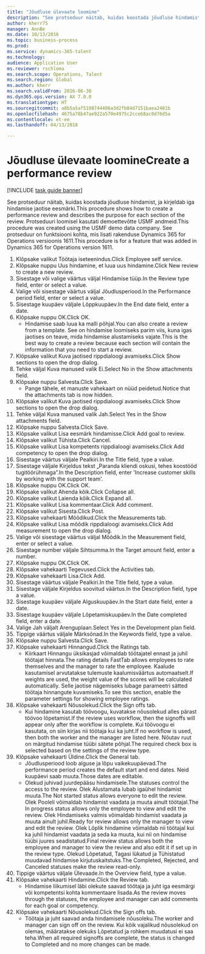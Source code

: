 ```yaml
--- 
title: "Jõudluse ülevaate loomine"
description: "See protseduur näitab, kuidas koostada jõudluse hindamist, ja kirjeldab iga hindamise jaotise eesmärki."
author: kherr75
manager: AnnBe
ms.date: 10/13/2016
ms.topic: business-process
ms.prod: 
ms.service: dynamics-365-talent
ms.technology: 
audience: Application User
ms.reviewer: rschloma
ms.search.scope: Operations, Talent
ms.search.region: Global
ms.author: kherr
ms.search.validFrom: 2016-06-30
ms.dyn365.ops.version: AX 7.0.0
ms.translationtype: HT
ms.sourcegitcommit: a8b5a5af5108744406a3d2fb84d7151baea2481b
ms.openlocfilehash: 4675a78b47ae922a570e4975c2cce68ac0d76d5a
ms.contentlocale: et-ee
ms.lasthandoff: 04/13/2018

---
```

# <a name="create-a-performance-review"></a><span data-ttu-id="d0316-103">Jõudluse ülevaate loomine</span><span class="sxs-lookup"><span data-stu-id="d0316-103">Create a performance review</span></span>

[!INCLUDE [task guide banner](../../includes/task-guide-banner.md)]

<span data-ttu-id="d0316-104">See protseduur näitab, kuidas koostada jõudluse hindamist, ja kirjeldab iga hindamise jaotise eesmärki.</span><span class="sxs-lookup"><span data-stu-id="d0316-104">This procedure shows how to create a performance review and describes the purpose for each section of the review.</span></span> <span data-ttu-id="d0316-105">Protseduuri loomisel kasutati demoettevõtte USMF andmeid.</span><span class="sxs-lookup"><span data-stu-id="d0316-105">This procedure was created using the USMF demo data company.</span></span> <span data-ttu-id="d0316-106">See protseduur on funktsiooni kohta, mis lisati rakenduse Dynamics 365 for Operations versioonis 1611.</span><span class="sxs-lookup"><span data-stu-id="d0316-106">This procedure is for a feature that was added in Dynamics 365 for Operations version 1611.</span></span>

1. <span data-ttu-id="d0316-107">Klõpsake valikut Töötaja iseteenindus.</span><span class="sxs-lookup"><span data-stu-id="d0316-107">Click Employee self service.</span></span>
2. <span data-ttu-id="d0316-108">Klõpsake nuppu Uus hindamine, et luua uus hindamine.</span><span class="sxs-lookup"><span data-stu-id="d0316-108">Click New review to create a new review.</span></span>
3. <span data-ttu-id="d0316-109">Sisestage või valige väärtus väljal Hindamise tüüp.</span><span class="sxs-lookup"><span data-stu-id="d0316-109">In the Review type field, enter or select a value.</span></span>
4. <span data-ttu-id="d0316-110">Valige või sisestage väärtus väljal Jõudlusperiood.</span><span class="sxs-lookup"><span data-stu-id="d0316-110">In the Performance period field, enter or select a value.</span></span>
5. <span data-ttu-id="d0316-111">Sisestage kuupäev väljale Lõppkuupäev.</span><span class="sxs-lookup"><span data-stu-id="d0316-111">In the End date field, enter a date.</span></span>
6. <span data-ttu-id="d0316-112">Klõpsake nuppu OK.</span><span class="sxs-lookup"><span data-stu-id="d0316-112">Click OK.</span></span>
    * <span data-ttu-id="d0316-113">Hindamise saab luua ka malli põhjal.</span><span class="sxs-lookup"><span data-stu-id="d0316-113">You can also create a review from a template.</span></span> <span data-ttu-id="d0316-114">See on hindamise loomiseks parim viis, kuna igas jaotises on teave, mida hindamise alustamiseks vajate.</span><span class="sxs-lookup"><span data-stu-id="d0316-114">This is the best way to create a review because each section will contain the information that you need to start a review.</span></span>  
7. <span data-ttu-id="d0316-115">Klõpsake valikut Kuva jaotised rippdialoogi avamiseks.</span><span class="sxs-lookup"><span data-stu-id="d0316-115">Click Show sections to open the drop dialog.</span></span>
8. <span data-ttu-id="d0316-116">Tehke väljal Kuva manused valik Ei.</span><span class="sxs-lookup"><span data-stu-id="d0316-116">Select No in the Show attachments field.</span></span>
9. <span data-ttu-id="d0316-117">Klõpsake nuppu Salvesta.</span><span class="sxs-lookup"><span data-stu-id="d0316-117">Click Save.</span></span>
    * <span data-ttu-id="d0316-118">Pange tähele, et manuste vahekaart on nüüd peidetud.</span><span class="sxs-lookup"><span data-stu-id="d0316-118">Notice that the attachments tab is now hidden.</span></span>  
10. <span data-ttu-id="d0316-119">Klõpsake valikut Kuva jaotised rippdialoogi avamiseks.</span><span class="sxs-lookup"><span data-stu-id="d0316-119">Click Show sections to open the drop dialog.</span></span>
11. <span data-ttu-id="d0316-120">Tehke väljal Kuva manused valik Jah.</span><span class="sxs-lookup"><span data-stu-id="d0316-120">Select Yes in the Show attachments field.</span></span>
12. <span data-ttu-id="d0316-121">Klõpsake nuppu Salvesta.</span><span class="sxs-lookup"><span data-stu-id="d0316-121">Click Save.</span></span>
13. <span data-ttu-id="d0316-122">Klõpsake valikut Lisa eesmärk hindamisse.</span><span class="sxs-lookup"><span data-stu-id="d0316-122">Click Add goal to review.</span></span>
14. <span data-ttu-id="d0316-123">Klõpsake valikut Tühista.</span><span class="sxs-lookup"><span data-stu-id="d0316-123">Click Cancel.</span></span>
15. <span data-ttu-id="d0316-124">Klõpsake valikut Lisa kompetents rippdialoogi avamiseks.</span><span class="sxs-lookup"><span data-stu-id="d0316-124">Click Add competency to open the drop dialog.</span></span>
16. <span data-ttu-id="d0316-125">Sisestage väärtus väljale Pealkiri.</span><span class="sxs-lookup"><span data-stu-id="d0316-125">In the Title field, type a value.</span></span>
17. <span data-ttu-id="d0316-126">Sisestage väljale Kirjeldus tekst „Paranda kliendi oskusi, tehes koostööd tugitöörühmaga”.</span><span class="sxs-lookup"><span data-stu-id="d0316-126">In the Description field, enter 'Increase customer skills by working with the support team'.</span></span>
18. <span data-ttu-id="d0316-127">Klõpsake nuppu OK.</span><span class="sxs-lookup"><span data-stu-id="d0316-127">Click OK.</span></span>
19. <span data-ttu-id="d0316-128">Klõpsake valikut Ahenda kõik.</span><span class="sxs-lookup"><span data-stu-id="d0316-128">Click Collapse all.</span></span>
20. <span data-ttu-id="d0316-129">Klõpsake valikut Laienda kõik.</span><span class="sxs-lookup"><span data-stu-id="d0316-129">Click Expand all.</span></span>
21. <span data-ttu-id="d0316-130">Klõpsake valikut Lisa kommentaar.</span><span class="sxs-lookup"><span data-stu-id="d0316-130">Click Add comment.</span></span>
22. <span data-ttu-id="d0316-131">Klõpsake valikut Sisesta.</span><span class="sxs-lookup"><span data-stu-id="d0316-131">Click Post.</span></span>
23. <span data-ttu-id="d0316-132">Klõpsake vahekaarti Mõõdikud.</span><span class="sxs-lookup"><span data-stu-id="d0316-132">Click the Measurements tab.</span></span>
24. <span data-ttu-id="d0316-133">Klõpsake valikut Lisa mõõdik rippdialoogi avamiseks.</span><span class="sxs-lookup"><span data-stu-id="d0316-133">Click Add measurement to open the drop dialog.</span></span>
25. <span data-ttu-id="d0316-134">Valige või sisestage väärtus väljal Mõõdik.</span><span class="sxs-lookup"><span data-stu-id="d0316-134">In the Measurement field, enter or select a value.</span></span>
26. <span data-ttu-id="d0316-135">Sisestage number väljale Sihtsumma.</span><span class="sxs-lookup"><span data-stu-id="d0316-135">In the Target amount field, enter a number.</span></span>
27. <span data-ttu-id="d0316-136">Klõpsake nuppu OK.</span><span class="sxs-lookup"><span data-stu-id="d0316-136">Click OK.</span></span>
28. <span data-ttu-id="d0316-137">Klõpsake vahekaarti Tegevused.</span><span class="sxs-lookup"><span data-stu-id="d0316-137">Click the Activities tab.</span></span>
29. <span data-ttu-id="d0316-138">Klõpsake vahekaarti Lisa.</span><span class="sxs-lookup"><span data-stu-id="d0316-138">Click Add.</span></span>
30. <span data-ttu-id="d0316-139">Sisestage väärtus väljale Pealkiri.</span><span class="sxs-lookup"><span data-stu-id="d0316-139">In the Title field, type a value.</span></span>
31. <span data-ttu-id="d0316-140">Sisestage väljale Kirjeldus soovitud väärtus.</span><span class="sxs-lookup"><span data-stu-id="d0316-140">In the Description field, type a value.</span></span>
32. <span data-ttu-id="d0316-141">Sisestage kuupäev väljale Alguskuupäev.</span><span class="sxs-lookup"><span data-stu-id="d0316-141">In the Start date field, enter a date.</span></span>
33. <span data-ttu-id="d0316-142">Sisestage kuupäev väljale Lõpetamiskuupäev.</span><span class="sxs-lookup"><span data-stu-id="d0316-142">In the Date completed field, enter a date.</span></span>
34. <span data-ttu-id="d0316-143">Valige Jah väljalt Arenguplaan.</span><span class="sxs-lookup"><span data-stu-id="d0316-143">Select Yes in the Development plan field.</span></span>
35. <span data-ttu-id="d0316-144">Tippige väärtus väljale Märksõnad.</span><span class="sxs-lookup"><span data-stu-id="d0316-144">In the Keywords field, type a value.</span></span>
36. <span data-ttu-id="d0316-145">Klõpsake nuppu Salvesta.</span><span class="sxs-lookup"><span data-stu-id="d0316-145">Click Save.</span></span>
37. <span data-ttu-id="d0316-146">Klõpsake vahekaarti Hinnangud.</span><span class="sxs-lookup"><span data-stu-id="d0316-146">Click the Ratings tab.</span></span>
    * <span data-ttu-id="d0316-147">Kiirkaart Hinnangu üksikasjad võimaldab töötajatel ennast ja juhil töötajat hinnata.</span><span class="sxs-lookup"><span data-stu-id="d0316-147">The rating details FastTab allows employees to rate themselves and the manager to rate the employee.</span></span> <span data-ttu-id="d0316-148">Kaalude kasutamisel arvutatakse tulemuste kaalumisväärtus automaatselt.</span><span class="sxs-lookup"><span data-stu-id="d0316-148">If weights are used, the weight value of the scores will be calculated automatically.</span></span>    <span data-ttu-id="d0316-149">Selle jaotise nägemiseks lubage parameetri sätted töötaja hinnangute kuvamiseks.</span><span class="sxs-lookup"><span data-stu-id="d0316-149">To see this section, enable the parameter settings for showing employee ratings.</span></span>  
38. <span data-ttu-id="d0316-150">Klõpsake vahekaarti Nõusolekud.</span><span class="sxs-lookup"><span data-stu-id="d0316-150">Click the Sign offs tab.</span></span>
    * <span data-ttu-id="d0316-151">Kui hindamine kasutab töövoogu, kuvatakse nõusolekud alles pärast töövoo lõpetamist.</span><span class="sxs-lookup"><span data-stu-id="d0316-151">If the review uses workflow, then the signoffs will appear only after the workflow is complete.</span></span> <span data-ttu-id="d0316-152">Kui töövoogu ei kasutata, on siin kirjas nii töötaja kui ka juht.</span><span class="sxs-lookup"><span data-stu-id="d0316-152">If no workflow is used, then both the worker and the manager are listed here.</span></span> <span data-ttu-id="d0316-153">Nõutav ruut on märgitud hindamise tüübi sätete põhjal.</span><span class="sxs-lookup"><span data-stu-id="d0316-153">The required check box is selected based on the settings of the review type.</span></span>  
39. <span data-ttu-id="d0316-154">Klõpsake vahekaarti Üldine.</span><span class="sxs-lookup"><span data-stu-id="d0316-154">Click the General tab.</span></span>
    * <span data-ttu-id="d0316-155">Jõudlusperiood loob alguse ja lõpu vaikekuupäevad.</span><span class="sxs-lookup"><span data-stu-id="d0316-155">The performance period creates the default start and end dates.</span></span> <span data-ttu-id="d0316-156">Neid kuupäevi saab muuta.</span><span class="sxs-lookup"><span data-stu-id="d0316-156">Those dates are editable.</span></span>  
    * <span data-ttu-id="d0316-157">Olekud juhivad juurdepääsu hindamisele.</span><span class="sxs-lookup"><span data-stu-id="d0316-157">The statuses control the access to the review.</span></span> <span data-ttu-id="d0316-158">Olek Alustamata lubab igaühel hindamist muuta.</span><span class="sxs-lookup"><span data-stu-id="d0316-158">The Not started status allows everyone to edit the review.</span></span> <span data-ttu-id="d0316-159">Olek Pooleli võimaldab hindamist vaadata ja muuta ainult töötajal.</span><span class="sxs-lookup"><span data-stu-id="d0316-159">The In progress status allows only the employee to view and edit the review.</span></span> <span data-ttu-id="d0316-160">Olek Hindamiseks valmis võimaldab hindamist vaadata ja muuta ainult juhil.</span><span class="sxs-lookup"><span data-stu-id="d0316-160">Ready for review allows only the manager to view and edit the review.</span></span> <span data-ttu-id="d0316-161">Olek Lõplik hindamine võimaldab nii töötajal kui ka juhil hindamist vaadata ja seda ka muuta, kui nii on hindamise tüübi juures seadistatud.</span><span class="sxs-lookup"><span data-stu-id="d0316-161">Final review status allows both the employee and manager to view the review and also edit it if set up in the review type.</span></span> <span data-ttu-id="d0316-162">Olekud Lõpetatud, Tagasi lükatud ja Tühistatud muudavad hindamise kirjutuskaitstuks.</span><span class="sxs-lookup"><span data-stu-id="d0316-162">The Completed, Rejected, and Canceled statuses make the review read-only.</span></span>  
40. <span data-ttu-id="d0316-163">Tippige väärtus väljale Ülevaade.</span><span class="sxs-lookup"><span data-stu-id="d0316-163">In the Overview field, type a value.</span></span>
41. <span data-ttu-id="d0316-164">Klõpsake vahekaarti Hindamine.</span><span class="sxs-lookup"><span data-stu-id="d0316-164">Click the Review tab.</span></span>
    * <span data-ttu-id="d0316-165">Hindamise liikumisel läbi olekute saavad töötaja ja juht iga eesmärgi või kompetentsi kohta kommentaare lisada.</span><span class="sxs-lookup"><span data-stu-id="d0316-165">As the review moves through the statuses, the employee and manager can add comments for each goal or competency.</span></span>  
42. <span data-ttu-id="d0316-166">Klõpsake vahekaarti Nõusolekud.</span><span class="sxs-lookup"><span data-stu-id="d0316-166">Click the Sign offs tab.</span></span>
    * <span data-ttu-id="d0316-167">Töötaja ja juht saavad anda hindamisele nõusoleku.</span><span class="sxs-lookup"><span data-stu-id="d0316-167">The worker and manager can sign off on the review.</span></span> <span data-ttu-id="d0316-168">Kui kõik vajalikud nõusolekud on olemas, määratakse olekuks Lõpetatud ja rohkem muudatusi ei saa teha.</span><span class="sxs-lookup"><span data-stu-id="d0316-168">When all required signoffs are complete, the status is changed to Completed and no more changes can be made.</span></span>  


